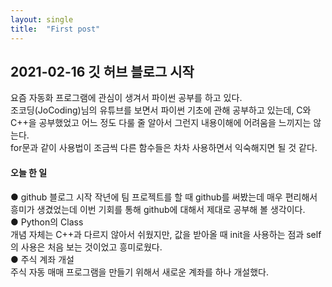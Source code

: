 ```yaml
---
layout: single
title:  "First post"
---
```


## 2021-02-16 깃 허브 블로그 시작

요즘 자동화 프로그램에 관심이 생겨서 파이썬 공부를 하고 있다.  
조코딩(JoCoding)님의 유튜브를 보면서 파이썬 기초에 관해 공부하고 있는데, C와 C++을 공부했었고 어느 정도 다룰 줄 알아서 그런지 내용이해에 어려움을 느끼지는 않는다.  
for문과 같이 사용법이 조금씩 다른 함수들은 차차 사용하면서 익숙해지면 될 것 같다.  

#### 오늘 한 일   
● github 블로그 시작
  작년에 팀 프로젝트를 할 때 github를 써봤는데 매우 편리해서 흥미가 생겼었는데 이번 기회를 통해 github에 대해서 제대로 공부해 볼 생각이다.  
● Python의 Class  
  개념 자체는 C++과 다르지 않아서 쉬웠지만, 값을 받아올 때 init을 사용하는 점과 self의 사용은 처음 보는 것이었고 흥미로웠다.  
● 주식 계좌 개설  
  주식 자동 매매 프로그램을 만들기 위해서 새로운 계좌를 하나 개설했다.  
